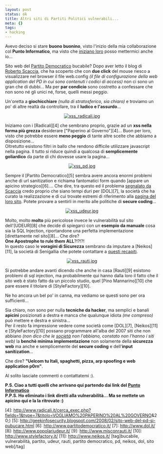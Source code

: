 ```yaml
--- 
layout: post
status: ok
title: Altri siti di Partiti Politici vulnerabili...
meta: {}
tags: 
- hacking
---
```

Avevo deciso si stare **buono buonino**, visto l'inizio della mia collaborazione col **Punto Informatico**, ma visto che [iniziano loro][1] posso mettermici anche io...  
  
Sito web del [Partito Democratico][2] bucabile? Dopo aver letto il blog di [Roberto Scaccia][3], che ha scoperto che con **due click** del mouse riesco a visualizzare nel browser il file web.config *(il file di configurazione della web application del PD in cui sono contenuti i codici di access)* non ci sono un gran che di dubbi... Ma per **par condicio** sono costretto a confessare che non sono né gli unici né, forse, quelli messi peggio.  
  
Un'oretta a **giochicchiare** *(nulla di stratosferico, sia chiaro)* e troviamo un po' di altre realtà da controllare, tra il **ludico e l'assurdo**...  
  
<center><a href='http://fast.mgpf.it//xss_radicali.jpg' title='xss_radicali.jpg'><img src='http://fast.mgpf.it//xss_radicali.thumbnail.jpg' alt='xss_radicali.jpg' /></a></center>
  
Iniziamo con i [Radicali][4] che sembrano proprio, grazie ad un **xss nella forma più grezza** desiderare ["Paperino al Governo"][4]... Buon per loro, visto che potrebbe essere **meno peggio** di tante altre scelte che abbiamo a disposizione...  
Oltretutto esistono filtri in ballo che rendono difficile utilizzare javascript nella pagina. Il tutto si riduce quindi a qualcosa di **semplicemente goliardico** da parte di chi dovesse usare la pagina...   
  
<center><a href='http://fast.mgpf.it//xss_pd.jpg' title='xss_pd.jpg'><img src='http://fast.mgpf.it//xss_pd.thumbnail.jpg' alt='xss_pd.jpg' /></a></center>
  
Sempre il [Partito Democratico][5] sembra avere ancora enormi problemi anche di url sanitization e richiama fantomatici form quando [appare un apicino strategico][6].... Che dire, tra questo ed il problema [segnalato da Scaccia][3] credo proprio che siano tempi duri per [DOL][7], la società che ha curato la realizzazione e di cui trovate estremi di riferimento alla [pagina del loro sito](http://www.dol.it/contatti/contatti.asp). Potete provare a sentirli in merito alle politiche di **secure coding**...  
  
<center><a href='http://fast.mgpf.it//xss_udeur.jpg' title='xss_udeur.jpg'><img src='http://fast.mgpf.it//xss_udeur.thumbnail.jpg' alt='xss_udeur.jpg' /></a></center>
  
Molto, molto **molto** più pericolose invece le vulnerabilità sul sito dell'[UDEUR][8] che decide di spiegarci con un **esempio da manuale** cosa sia la SQL Injection, riportandone una perfetta implementazione [direttamente nel sito][8]... Che dire?  
**One Apostrophe to rule them ALL**?!?!?!  
In questo caso le **voragini di Sicurezza** sembrano da imputare a [Neikos][11], la società di Senigallia che potete contattare a [questi recapiti](http://www.neikos.it/contatti.html).  
  
<center><a href='http://fast.mgpf.it//xss_rauti.jpg' title='xss_rauti.jpg'><img src='http://fast.mgpf.it//xss_rauti.thumbnail.jpg' alt='xss_rauti.jpg' /></a></center>
  
Si potrebbe andare avanti dicendo che anche in casa [Rauti][9] esistono problemi di sql injection, ma probabilmente qui hanno dalla loro il fatto che il sito web è stato fatto da un piccolo studio, quel [Pino Mannarino][10] che pare essere il titolare di [StyleFactory][10].    
  
Ne ho ancora un bel po' in canna, ma vediamo se questi sono per ora sufficienti...  
  
Sia chiaro, non sono per nulla **tecniche da hacker**, ma semplici e banali **apicini** posizionati a destra e manca che qualunque idiota *(me compreso)* può mettere e destra e sinistra...  
Per il resto fa impressione vedere come società come [DOL][7], [Neikos][11] e [StyleFactory][10] possano programmare all'alba del 2007 siti che non abbiano *(non dico che le <u>società</u> non l'abbiano, constato non l'hanno i siti web)* la **benchè minima implementazione** non solamente della **sicurezza web** ma anche e semplicemente del **secure coding** e dell'**input sanitization**...  
  
Che dire? **"Uelcom tu Itali, spaghetti, pizza, arp spoofing e web application p0rn"**.  
  
Al solito lasciate commenti o contattatemi :).  
  
**P.S. Ciao a tutti quelli che arrivano qui partendo dai link del [Punto Informatico](http://punto-informatico.it/p.aspx?i=2197528)**  
**P.P.S. Ho eliminato i link diretti alla vulnerabilità... Ma se mettete un apicino qui e la la ritrovate :)**
  
[1]: http://punto-informatico.it/p.aspx?i=2196049
[2]: http://www.partitodemocratico.it/
[3]: http://geekinfosecurity.blogspot.com/2008/02/sito-web-del-pd-si-pubucare.html
[4]: http://www.radicali.it/cerca_exec.php?fields=1&type=7&titolo=VOGLIAMO%20PAPERINO%20AL%20GOVERNO&20;)
[5]: http://geekinfosecurity.blogspot.com/2008/02/sito-web-del-pd-si-pubucare.html
[6]: http://www.partitodemocratico.it/
[7]: http://www.dol.it/
[8]: http://www.popolariudeur.it/
[9]: http://www.misconrauti.it/
[10]: http://www.stylefactory.it/
[11]: http://www.neikos.it/
[tag]bucabile, vulnerabilità, partito, udeur, rauti, partito democratico, pd, neikos, dol, sito web[/tag] 
